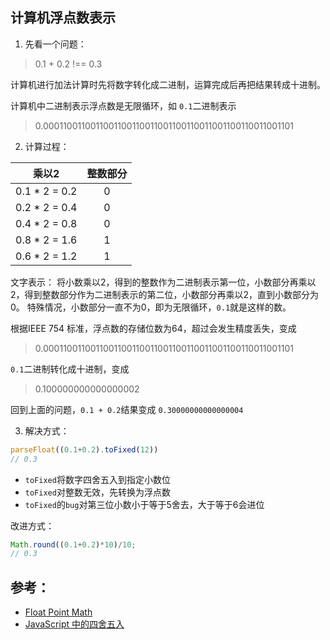## 计算机浮点数表示

1. 先看一个问题：
> 0.1 + 0.2 !== 0.3

计算机进行加法计算时先将数字转化成二进制，运算完成后再把结果转成十进制。

计算机中二进制表示浮点数是无限循环，如 `0.1`二进制表示

> 0.0001100110011001100110011001100110011001100110011001101

2. 计算过程：

| 乘以2 | 整数部分 |
| :----: | :----: |
| 0.1 * 2 = 0.2 | 0 |
| 0.2 * 2 = 0.4 | 0 |
| 0.4 * 2 = 0.8 | 0 |
| 0.8 * 2 = 1.6 | 1 |
| 0.6 * 2 = 1.2 | 1 |

文字表示：
将小数乘以2，得到的整数作为二进制表示第一位，小数部分再乘以2，得到整数部分作为二进制表示的第二位，小数部分再乘以2，直到小数部分为0。
特殊情况，小数部分一直不为0，即为无限循环，`0.1`就是这样的数。

根据IEEE 754 标准，浮点数的存储位数为64，超过会发生精度丢失，变成

> 0.0001100110011001100110011001100110011001100110011001101

`0.1`二进制转化成十进制，变成

> 0.100000000000000002

回到上面的问题，`0.1 + 0.2`结果变成 `0.30000000000000004`

3. 解决方式：
```javascript
parseFloat((0.1+0.2).toFixed(12))
// 0.3
```
* `toFixed`将数字四舍五入到指定小数位
* `toFixed`对整数无效，先转换为浮点数
* `toFixed`的`bug`对第三位小数小于等于5舍去，大于等于6会进位

改进方式：
```js
Math.round((0.1+0.2)*10)/10;
// 0.3
```

## 参考：
* [Float Point Math](http://0.30000000000000004.com/)
* [JavaScript 中的四舍五入](https://www.cnblogs.com/onepixel/p/5141566.html)
